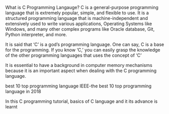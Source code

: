 What is C Programming Langauge?
C is a general-purpose programming language that is extremely popular, simple, and flexible to use. It is a structured programming language that is machine-independent and extensively used to write various applications, Operating Systems like Windows, and many other complex programs like Oracle database, Git, Python interpreter, and more.

It is said that ‘C’ is a god’s programming language. One can say, C is a base for the programming. If you know ‘C,’ you can easily grasp the knowledge of the other programming languages that uses the concept of ‘C’

It is essential to have a background in computer memory mechanisms because it is an important aspect when dealing with the C programming language.

best 10 top programming language
IEEE-the best 10 top programming language in 2018

In this C programming tutorial, basics of C language and it its advance is learnt
